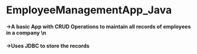 # EmployeeManagementApp_Java

#### ->A basic App with CRUD Operations to maintain all records of employees in a company \n
#### ->Uses JDBC to store the records
